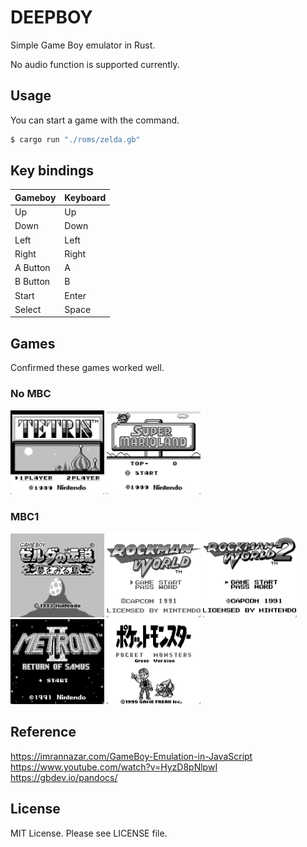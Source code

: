 # DEEPBOY 
Simple Game Boy emulator in Rust.

No audio function is supported currently.

## Usage
You can start a game with the command.
```s
$ cargo run "./roms/zelda.gb"
```

## Key bindings
| Gameboy       | Keyboard  |
|-----------	|----------	|
| Up        	| Up       	|
| Down      	| Down     	|
| Left      	| Left     	|
| Right     	| Right    	|
| A Button      | A      	|
| B Button      | B         |
| Start    	    | Enter    	|
| Select     	| Space   	|

## Games
Confirmed these games worked well.

### No MBC
<img src="https://github.com/deepneko/deepboy/blob/images/tetris.png" alt="Tetris" width="150"/> <img src="https://github.com/deepneko/deepboy/blob/images/super_mario.png" alt="Super Mario" width="150"/>

### MBC1
<img src="https://github.com/deepneko/deepboy/blob/images/zelda.png" alt="Zelda" width="150"/> <img src="https://github.com/deepneko/deepboy/blob/images/rockman.png" alt="Rockman World" width="150"/> <img src="https://github.com/deepneko/deepboy/blob/images/rockman2.png" alt="Rockman World2" width="150"/> <img src="https://github.com/deepneko/deepboy/blob/images/metroid2.png" alt="Metroid2" width="150"/> <img src="https://github.com/deepneko/deepboy/blob/images/pokemon_midori.png" alt="Pokemon Midori" width="150"/>

## Reference
https://imrannazar.com/GameBoy-Emulation-in-JavaScript  
https://www.youtube.com/watch?v=HyzD8pNlpwI  
https://gbdev.io/pandocs/

## License
MIT License. Please see LICENSE file.
